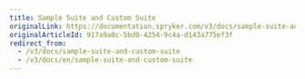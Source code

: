 ```yaml
---
title: Sample Suite and Custom Suite
originalLink: https://documentation.spryker.com/v3/docs/sample-suite-and-custom-suite
originalArticleId: 917a9a0c-5bd0-4254-9c4a-d143a775ef3f
redirect_from:
  - /v3/docs/sample-suite-and-custom-suite
  - /v3/docs/en/sample-suite-and-custom-suite
---
```



